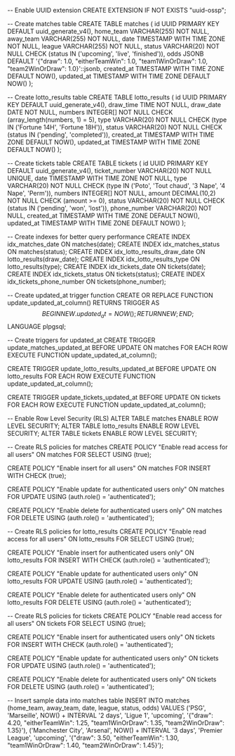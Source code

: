 -- Enable UUID extension
CREATE EXTENSION IF NOT EXISTS "uuid-ossp";

-- Create matches table
CREATE TABLE matches (
    id UUID PRIMARY KEY DEFAULT uuid_generate_v4(),
    home_team VARCHAR(255) NOT NULL,
    away_team VARCHAR(255) NOT NULL,
    date TIMESTAMP WITH TIME ZONE NOT NULL,
    league VARCHAR(255) NOT NULL,
    status VARCHAR(20) NOT NULL CHECK (status IN ('upcoming', 'live', 'finished')),
    odds JSONB DEFAULT '{"draw": 1.0, "eitherTeamWin": 1.0, "team1WinOrDraw": 1.0, "team2WinOrDraw": 1.0}'::jsonb,
    created_at TIMESTAMP WITH TIME ZONE DEFAULT NOW(),
    updated_at TIMESTAMP WITH TIME ZONE DEFAULT NOW()
);

-- Create lotto_results table
CREATE TABLE lotto_results (
    id UUID PRIMARY KEY DEFAULT uuid_generate_v4(),
    draw_time TIME NOT NULL,
    draw_date DATE NOT NULL,
    numbers INTEGER[] NOT NULL CHECK (array_length(numbers, 1) = 5),
    type VARCHAR(20) NOT NULL CHECK (type IN ('Fortune 14H', 'Fortune 18H')),
    status VARCHAR(20) NOT NULL CHECK (status IN ('pending', 'completed')),
    created_at TIMESTAMP WITH TIME ZONE DEFAULT NOW(),
    updated_at TIMESTAMP WITH TIME ZONE DEFAULT NOW()
);

-- Create tickets table
CREATE TABLE tickets (
    id UUID PRIMARY KEY DEFAULT uuid_generate_v4(),
    ticket_number VARCHAR(20) NOT NULL UNIQUE,
    date TIMESTAMP WITH TIME ZONE NOT NULL,
    type VARCHAR(20) NOT NULL CHECK (type IN ('Poto', 'Tout chaud', '3 Nape', '4 Nape', 'Perm')),
    numbers INTEGER[] NOT NULL,
    amount DECIMAL(10,2) NOT NULL CHECK (amount >= 0),
    status VARCHAR(20) NOT NULL CHECK (status IN ('pending', 'won', 'lost')),
    phone_number VARCHAR(20) NOT NULL,
    created_at TIMESTAMP WITH TIME ZONE DEFAULT NOW(),
    updated_at TIMESTAMP WITH TIME ZONE DEFAULT NOW()
);

-- Create indexes for better query performance
CREATE INDEX idx_matches_date ON matches(date);
CREATE INDEX idx_matches_status ON matches(status);
CREATE INDEX idx_lotto_results_draw_date ON lotto_results(draw_date);
CREATE INDEX idx_lotto_results_type ON lotto_results(type);
CREATE INDEX idx_tickets_date ON tickets(date);
CREATE INDEX idx_tickets_status ON tickets(status);
CREATE INDEX idx_tickets_phone_number ON tickets(phone_number);

-- Create updated_at trigger function
CREATE OR REPLACE FUNCTION update_updated_at_column()
RETURNS TRIGGER AS $$
BEGIN
    NEW.updated_at = NOW();
    RETURN NEW;
END;
$$ LANGUAGE plpgsql;

-- Create triggers for updated_at
CREATE TRIGGER update_matches_updated_at
    BEFORE UPDATE ON matches
    FOR EACH ROW
    EXECUTE FUNCTION update_updated_at_column();

CREATE TRIGGER update_lotto_results_updated_at
    BEFORE UPDATE ON lotto_results
    FOR EACH ROW
    EXECUTE FUNCTION update_updated_at_column();

CREATE TRIGGER update_tickets_updated_at
    BEFORE UPDATE ON tickets
    FOR EACH ROW
    EXECUTE FUNCTION update_updated_at_column();

-- Enable Row Level Security (RLS)
ALTER TABLE matches ENABLE ROW LEVEL SECURITY;
ALTER TABLE lotto_results ENABLE ROW LEVEL SECURITY;
ALTER TABLE tickets ENABLE ROW LEVEL SECURITY;

-- Create RLS policies for matches
CREATE POLICY "Enable read access for all users" ON matches
    FOR SELECT USING (true);

CREATE POLICY "Enable insert for all users" ON matches
    FOR INSERT WITH CHECK (true);

CREATE POLICY "Enable update for authenticated users only" ON matches
    FOR UPDATE USING (auth.role() = 'authenticated');

CREATE POLICY "Enable delete for authenticated users only" ON matches
    FOR DELETE USING (auth.role() = 'authenticated');

-- Create RLS policies for lotto_results
CREATE POLICY "Enable read access for all users" ON lotto_results
    FOR SELECT USING (true);

CREATE POLICY "Enable insert for authenticated users only" ON lotto_results
    FOR INSERT WITH CHECK (auth.role() = 'authenticated');

CREATE POLICY "Enable update for authenticated users only" ON lotto_results
    FOR UPDATE USING (auth.role() = 'authenticated');

CREATE POLICY "Enable delete for authenticated users only" ON lotto_results
    FOR DELETE USING (auth.role() = 'authenticated');

-- Create RLS policies for tickets
CREATE POLICY "Enable read access for all users" ON tickets
    FOR SELECT USING (true);

CREATE POLICY "Enable insert for authenticated users only" ON tickets
    FOR INSERT WITH CHECK (auth.role() = 'authenticated');

CREATE POLICY "Enable update for authenticated users only" ON tickets
    FOR UPDATE USING (auth.role() = 'authenticated');

CREATE POLICY "Enable delete for authenticated users only" ON tickets
    FOR DELETE USING (auth.role() = 'authenticated');

-- Insert sample data into matches table
INSERT INTO matches (home_team, away_team, date, league, status, odds)
VALUES 
    ('PSG', 'Marseille', NOW() + INTERVAL '2 days', 'Ligue 1', 'upcoming',
     '{"draw": 4.20, "eitherTeamWin": 1.25, "team1WinOrDraw": 1.35, "team2WinOrDraw": 1.35}'),
    ('Manchester City', 'Arsenal', NOW() + INTERVAL '3 days', 'Premier League', 'upcoming',
     '{"draw": 3.50, "eitherTeamWin": 1.30, "team1WinOrDraw": 1.40, "team2WinOrDraw": 1.45}');
